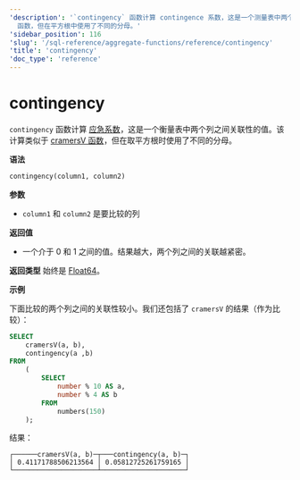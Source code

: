 ```yaml
---
'description': '`contingency` 函数计算 contingence 系数，这是一个测量表中两个列之间关联程度的值。其计算方法类似于 `cramersV`
  函数，但在平方根中使用了不同的分母。'
'sidebar_position': 116
'slug': '/sql-reference/aggregate-functions/reference/contingency'
'title': 'contingency'
'doc_type': 'reference'
---
```



# contingency

`contingency` 函数计算 [应急系数](https://en.wikipedia.org/wiki/Contingency_table#Cram%C3%A9r's_V_and_the_contingency_coefficient_C)，这是一个衡量表中两个列之间关联性的值。该计算类似于 [cramersV 函数](./cramersv.md)，但在取平方根时使用了不同的分母。

**语法**

```sql
contingency(column1, column2)
```

**参数**

- `column1` 和 `column2` 是要比较的列

**返回值**

- 一个介于 0 和 1 之间的值。结果越大，两个列之间的关联越紧密。

**返回类型** 始终是 [Float64](../../../sql-reference/data-types/float.md)。

**示例**

下面比较的两个列之间的关联性较小。我们还包括了 `cramersV` 的结果（作为比较）：

```sql
SELECT
    cramersV(a, b),
    contingency(a ,b)
FROM
    (
        SELECT
            number % 10 AS a,
            number % 4 AS b
        FROM
            numbers(150)
    );
```

结果：

```response
┌──────cramersV(a, b)─┬───contingency(a, b)─┐
│ 0.41171788506213564 │ 0.05812725261759165 │
└─────────────────────┴─────────────────────┘
```
